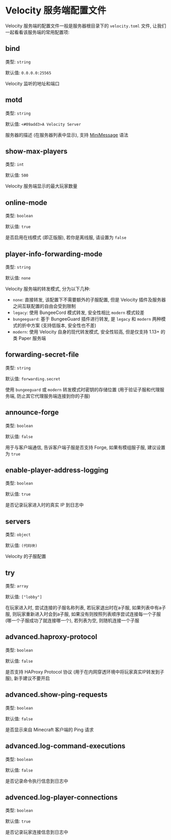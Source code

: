 # Velocity 服务端配置文件

Velocity 服务端的配置文件一般是服务器根目录下的 `velocity.toml` 文件, 让我们一起看看该服务端的常用配置项:

## bind
类型: `string`

默认值: `0.0.0.0:25565`

Velocity 监听的地址和端口

## motd
类型: `string`

默认值: `<#09add3>A Velocity Server`

服务器的描述 (在服务器列表中显示), 支持 [MiniMessage](https://docs.advntr.dev/minimessage/format.html) 语法

## show-max-players
类型: `int`

默认值: `500`

Velocity 服务端显示的最大玩家数量

## online-mode
类型: `boolean`

默认值: `true`

是否启用在线模式 (即正版服), 若你是离线服, 请设置为 `false`

## player-info-forwarding-mode
类型: `string`

默认值: `none`

Velocity 服务端的转发模式, 分为以下几种:
- `none`: 直接转发, 该配置下不需要额外的子服配置, 但是 Velocity 插件及服务器之间互联配置的自由会受到限制
- `legacy`: 使用 BungeeCord 模式转发, 安全性相比 `modern` 模式较差
- `bungeeguard`: 基于 BungeeGuard 插件进行转发, 是 `legacy` 和 `modern` 两种模式的折中方案 (支持低版本, 安全性也不差)
- `modern`: 使用 Velocity 自身的现代转发模式, 安全性较高, 但是仅支持 1.13+ 的类 Paper 服务端

## forwarding-secret-file
类型: `string`

默认值: `forwarding.secret`

使用 `bungeeguard` 或 `modern` 转发模式时密钥的存储位置 (用于验证子服和代理服务端, 防止其它代理服务端连接到你的子服)

## announce-forge
类型: `boolean`

默认值: `false`

用于与客户端通信, 告诉客户端子服是否支持 Forge, 如果有模组服子服, 建议设置为 `true`

## enable-player-address-logging
类型: `boolean`

默认值: `true`

是否记录玩家进入时的真实 IP 到日志中

## servers
类型: `object`

默认值: `(代码块)`

Velocity 的子服配置

## try
类型: `array`

默认值: `["lobby"]`

在玩家进入时, 尝试连接的子服名称列表, 若玩家退出时在a子服, 如果列表中有a子服, 则玩家重新进入时会到a子服, 如果没有则按照列表顺序尝试连接每一个子服 (哪一个子服成功了就连接哪一个), 若列表为空, 则随机连接一个子服

## advanced.haproxy-protocol
类型: `boolean`

默认值: `false`

是否支持 HAProxy Protocol 协议 (用于在内网穿透环境中将玩家真实IP转发到子服), 新手建议不要开启

## advanced.show-ping-requests
类型: `boolean`

默认值: `false`

是否显示来自 Minecraft 客户端的 Ping 请求

## advanced.log-command-executions
类型: `boolean`

默认值: `false`

是否记录命令执行信息到日志中

## advenced.log-player-connections
类型: `boolean`

默认值: `true`

是否记录玩家连接信息到日志中